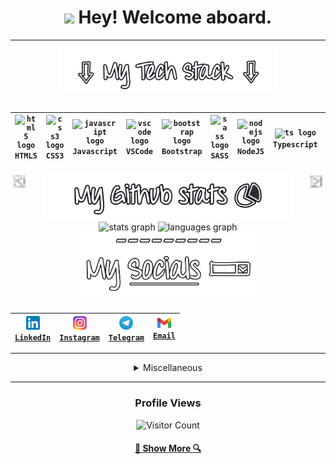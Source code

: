 
<h1 align="center"><img src="https://media.tenor.com/eT_e-q0D5xoAAAAi/long-livethe-blob-sunglasses.gif" width="30px"> Hey! Welcome aboard. </h1>

___

<!-- <img align="right" height="150" src="https://avatars.githubusercontent.com/u/109812198?v=4"  /> -->

<div align="center">
<img align="center" src="assets/tech-stack.png" width="350px" /><br>
<br>

|<code><img src="https://cdn.jsdelivr.net/gh/devicons/devicon/icons/html5/html5-original.svg" width="25" alt="html5 logo" /></code><br>`HTML5`|<code><img src="https://cdn.jsdelivr.net/gh/devicons/devicon/icons/css3/css3-original.svg" width="25" alt="css3 logo" /></code><br>`CSS3`|<code><img src="https://cdn.jsdelivr.net/gh/devicons/devicon/icons/javascript/javascript-original.svg" width="25" alt="javascript logo" /></code><br>`Javascript`|<code><img src="https://cdn.jsdelivr.net/gh/devicons/devicon/icons/vscode/vscode-original.svg" width="25" alt="vscode logo" /></code><br>`VSCode`|<code><img src="https://cdn.jsdelivr.net/gh/devicons/devicon/icons/bootstrap/bootstrap-original.svg" width="25" alt="bootstrap logo" /></code><br>`Bootstrap`|<code><img src="https://cdn.jsdelivr.net/gh/devicons/devicon/icons/sass/sass-original.svg" width="25" alt="sass logo" /></code><br>`SASS`|<code><img src="https://cdn.jsdelivr.net/gh/devicons/devicon/icons/nodejs/nodejs-plain.svg" width="25" alt="nodejs logo" /></code><br>`NodeJS`|<code><img src="https://cdn.jsdelivr.net/gh/devicons/devicon/icons/typescript/typescript-original.svg" width="25" alt="ts logo" /></code><br>`Typescript`|<code><img src="https://cdn.jsdelivr.net/gh/devicons/devicon/icons/angularjs/angularjs-plain.svg" width="25" alt="angular logo" /></code><br>`Angular`|<code><img src="https://cdn.jsdelivr.net/gh/devicons/devicon/icons/java/java-original.svg" width="25" alt="java logo" /></code><br>`Java`|<code><img src="https://cdn.jsdelivr.net/gh/devicons/devicon/icons/postgresql/postgresql-plain.svg" width="25" alt="postgresql logo" /></code><br>`PostgreSQL`|<code><img src="https://cdn.jsdelivr.net/gh/devicons/devicon/icons/spring/spring-original.svg" width="25" alt="spring logo" /></code><br>`Spring`|<code><img src="https://cdn.jsdelivr.net/gh/devicons/devicon/icons/react/react-original.svg" width="25" alt="react logo" /></code><br>`React`|<code><img src="https://cdn.jsdelivr.net/gh/devicons/devicon@latest/icons/nextjs/nextjs-original.svg" width="25" alt="nextjs logo" /></code><br>`NextJS`|
| --- | --- | --- | --- | --- | --- | --- | --- | --- | --- | --- | --- | --- | --- |
<!-- Made with love by Globulo <3 -->
<img align="left" src="assets/arrow-left.png" width="30px" />
<img align="right" src="assets/arrow-right.png" width="30px" />
<img align="center" src="assets/github-stats.png" width="400px" />
</div>

<div align="center">
      <img src="https://github-readme-stats.vercel.app/api?hide_title=false&hide_rank=true&show_icons=true&include_all_commits=true&count_private=true&disable_animations=false&theme=dracula&locale=en&hide_border=false&username=GlobuloBianco" height="150" alt="stats graph"  />
      <img src="https://github-readme-stats.vercel.app/api/top-langs?locale=en&hide_title=false&layout=compact&card_width=320&langs_count=5&theme=dracula&hide_border=false&username=GlobuloBianco" height="150" alt="languages graph"  />
      <!-- <img src="https://github-readme-stats.vercel.app/api?username=GlobuloBianco"  /> -->
</div>

<div align="center">
      <img src="assets/social.png" width="300px" />

|<code><a href="https://www.linkedin.com/in/francescowu/"><img width="22px" src="assets/linkedin.svg"> LinkedIn</a></code>|<code><a href="https://www.instagram.com/wjh_asleep/"><img width="22px" src="assets/instagram.svg"> Instagram</a></code>|<code><a href="https://telegram.me/iglobulo"><img width="22px" src="assets/telegram.svg"> Telegram</a></code>|<code><a href="mailto:francescowjh.dev@gmail.com"><img width="22px" src="assets/gmail.svg"> Email</a></code>|
| --- | --- | --- | --- |

</div>

___

<details>
<summary align="center">
      Miscellaneous
</summary>
<br>
<div align="center">
<img height="150" width="150" src="https://media4.giphy.com/media/5UxOaUbUVGm6vjoD7A/giphy.gif?cid=ecf05e47j52mphljuzhlc7a9j6y3ewfkg86gr9feyxd4xo12&rid=giphy.gif&ct=g"  />
<h3>&nbsp;&nbsp;Playing on Spotify:</h3>
<div>
  <a href="https://open.spotify.com/user/y5u3x5jf0xyaz9doyjzzg97ob">
    <img src="https://spotify-github-profile.vercel.app/api/view?uid=y5u3x5jf0xyaz9doyjzzg97ob&cover_image=true&theme=novatorem&show_offline=false&bar_color=53b14f&bar_color_cover=false" alt="Spotify recently played"  />
  </a>
</div>
</div>
</details>

___
<!--https://media0.giphy.com/media/QyPgvXCIQ1nbCRDIXS/giphy.gif?cid=ecf05e47cnvlb3b4qn1z3p2eyej9c0nevm41k821jafwn4k1&rid=giphy.gif&ct=g-->
<div align="center">
      <h3>Profile Views</h3>
      
![Visitor Count](https://profile-counter.glitch.me/GlobuloBianco/count.svg)
      
</div>

<h4 align="center">
  <a href="https://github.com/GlobuloBianco?tab=repositories" title="Show Repositories">🔎 Show More 🔍</a>
</h4>
